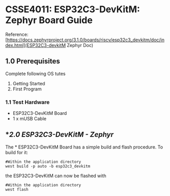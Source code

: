 # CSSE4011: ESP32C3-DevKitM: Zephyr Board Guide 
Reference: [https://docs.zephyrproject.org/3.1.0/boards/riscv/esp32c3_devkitm/doc/index.html](ESP32C3-devkitM Zephyr Doc)

## **1.0 Prerequisites**

Complete following OS tutes

  1. Getting Started
  2. First Program

### **1.1 Test Hardware**

* ESP32C3-DevKitM Board
* 1 x mUSB Cable

## **2.0 *ESP32C3-DevKitM - Zephyr** 

The * ESP32C3-DevKitM Board has a simple build and flash procedure. To build for it:

```shell
#Within the application directory
west build -p auto -b esp32c3_devkitm
```

the ESP32C3-DevKitM   can now be flashed with

```shell
#Within the application directory
west flash
```



